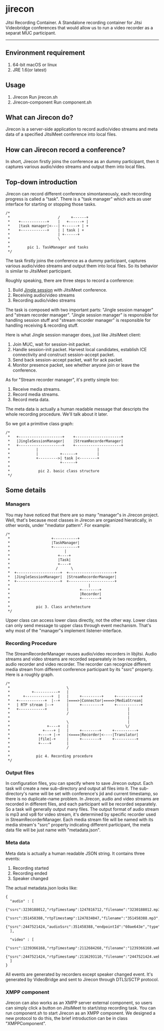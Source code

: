 # jirecon

Jitsi Recording Container. A Standalone recording container for Jitsi Videobridge conferences that would allow us to run a video recorder as a separat MUC participant.

----------

## Environment requirement 
1. 64-bit macOS or linux
2. JRE 1.6(or latest)

## Usage
1. Jirecon
   Run jirecon.sh
2. Jirecon-component
   Run component.sh

## What can Jirecon do?
Jirecon is a server-side application to record audio/video streams and meta data of a specified JitsiMeet conference into local files. 

## How can Jirecon record a conference?
In short, Jirecon firstly joins the conference as an dummy participant, then it captures various audio/video streams and output them into local files. 

## Top-down introduction
Jirecon can record different conference simontaneously, each recording progress is called a "task". There is a "task manager" which acts as user interface for starting or stopping those tasks.
```
/*
 *                      /     +------+
 *    +------------+    |   +------+ |
 *    |task manager|<---| +------+ | +
 *    +------------+    | | task | +
 *                      | +------+
 *                      \
 *
 *        pic 1. TaskManager and tasks
 */
```

The task firstly joins the conference as a dummy participant, captures various audio/video streams and output them into local files. So its behavior is similar to JitsiMeet participant. 

Roughly speaking, there are three steps to record a conference:
  1.  Build [Jingle session][1] with JitsiMeet conference.
  2.  Receiving audio/video streams
  3.  Recording audio/video streams
  
The task is composed with two important parts: "Jingle session manager" and "stream recorder manager". "Jingle session manager" is responsible for handling session stuff and "stream recorder manager" is responsible for handling receiving & recording stuff.

Here is what Jingle session manager does, just like JitsiMeet client:
  1.  Join MUC, wait for session-init packet.
  2.  Handle session-init packet. Harvest local candidates, establish ICE connectivity and construct session-accept packet.
  3. Send back session-accept packet, wait for ack packet.
  4. Monitor presence packet, see whether anyone join or leave the conference.
  
As for "Stream recorder manager", it's pretty simple too:
  1. Receive media streams.
  2. Record media streams.
  3. Record meta data.
  
The meta data is actually a human readable message that descripts the whole recording procedure. We'll talk about it later.

So we got a primitive class graph:
```
/*
 *   +--------------------+    +---------------------+
 *   |JingleSessionManager|    |StreamRecorderManager|
 *   +--------------------+    +---------------------+
 *            |                           |
 *            |          +------+         |
 *            +--------->| task |<--------+
 *                       +------+
 *
 *             pic 2. basic class structure
 */
```


## Some details
### Managers
You may have noticed that there are so many "manager"s in Jirecon project. Well, that's because most classes in Jirecon are organized hieratically, in other words, under "mediator pattern". For example:
```
/*
 *                   +-----------+
 *                   |TaskManager|
 *                   +-----------+
 *                         |
 *                      +----+
 *                      |Task|
 *                      +----+
 *                     /      \
 *  +--------------------+  +---------------------+
 *  |JingleSessionManager|  |StreamRecorderManager|
 *  +--------------------+  +---------------------+
 *                                    |
 *                                +--------+
 *                                |Recorder|
 *                                +--------+
 *
 *            pic 3. Class archetecture
 */
```

Upper class can access lower class directly, not the other way. Lower class can only send message to upper class through event mechanism. That's why most of the "manager"s implement listener-interface.

### Recording Procedure
The StreamRecorderManager reuses audio/video recorders in libjitsi. Audio streams and video streams are recorded separeately in two recorders, audio recorder and video recorder. The recorder can recognize different media stream from different conference participant by its "ssrc" property. Here is a roughly graph.
```
/*
 *                          \
 *          +-----------+   |
 *      +------------+  |   |     +---------+     +-----------+
 *   +------------+  |--+   |====>|Connector|====>|MediaStream|
 *   | RTP stream |--+      |     +---------+     +-----------+
 *   +------------+         |                           |
 *                          /                           |
 *                                                      |
 *                          \                           |
 *                 +----+   |                          \/
 *               +----+ |   |     +--------+     +----------+
 *             +----+ |-+   |<====|Recorder|<----|Translator|
 *             |file|-+     |     +--------+     +----------+
 *             +----+       |
 *                          /
 *
 *            pic 4. Recording procedure
 */
```


### Output files
In configuration files, you can specify where to save Jirecon output. Each task will create a new sub-directory and output all files into it. The sub-directory's name will be set with conference's jid and current timestamp, so there is no duplicate-name problem. 
In Jirecon, audio and video streams are recorded in different files, and each participant will be recorded separately. So a task will generally output many files. The output format of audio stream is mp3 and vp8 for video stream, it's determined by specific recorder used in StreamRecorderManager.
Each media stream file will be named with its media stream's "ssrc" property indicating different participant, the meta data file will be just name with "metadata.json".

### Meta data
Meta data is actually a human readable JSON string. It contains three events:
  1. Recording started
  2. Recording ended
  3. Speaker changed
  
The actual metadata.json looks like:
```
{
  "audio" : [
    {"ssrc":3230188012,"rtpTimestamp":1247816712,"filename":"3230188012.mp3","type":"RECORDING_STARTED","instant":1408603362473,"mediaType":"audio"},
    {"ssrc":351458388,"rtpTimestamp":1247834047,"filename":"351458388.mp3","type":"RECORDING_STARTED","instant":1408603382142,"mediaType":"audio"},
    {"ssrc":2447521424,"audioSsrc":351458388,"endpointId":"60ae643e","type":"SPEAKER_CHANGED","instant":1408603394284,"mediaType":"audio"}
  ],

  "video" : [
    {"ssrc":1239366168,"rtpTimestamp":2112684268,"filename":"1239366168.webm","type":"RECORDING_STARTED","instant":1408603364693,"mediaType":"video"},
    {"ssrc":2447521424,"rtpTimestamp":2116293110,"filename":"2447521424.webm","type":"RECORDING_STARTED","instant":1408603381658,"mediaType":"video"}
  ]
}
```
All events are generated by recorders except speaker changed event. It's generated by VideoBridge and sent to Jirecon through DTLS/SCTP protocol.

### XMPP component
Jirecon can also works as an XMPP server external component, so users can simply click a button on JitsiMeet to start/stop recording task. You can run component.sh to start Jirecon as an XMPP component. We designed a new protocol to do this, the brief introduction can be in class "XMPPComponent".


[1]: http://www.xmpp.org/extensions/xep-0166.html "Jingle protocol"